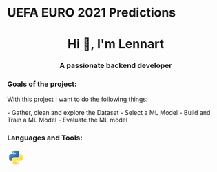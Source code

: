 # UEFA EURO 2021 Predictions


<h1 align="center">Hi 👋, I'm Lennart</h1>
<h3 align="center">A passionate backend developer</h3>

<p align="center" 🌱 I’m currently learning more about **Machine Learning in Python**</p>

<h3 align="left">Goals of the project:</h3>
<p align="left">With this project I want to do the following things: </p>
- Gather, clean and explore the Dataset
- Select a ML Model 
- Build and Train a ML Model
- Evaluate the ML model

<h3 align="left">Languages and Tools:</h3>
<p align="left"> <a href="https://www.python.org" target="_blank"> <img src="https://raw.githubusercontent.com/devicons/devicon/master/icons/python/python-original.svg" alt="python" width="40" height="40"/> </a> </p>


